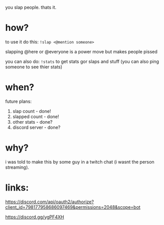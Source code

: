 you slap people. thats it.

# how?

to use it do this:
```!slap <@mention someone>```

slapping @here or @everyone is a power move but makes people pissed

you can also do:
```!stats```
to get stats gor slaps and stuff (you can also ping someone to see thier stats)

# when?

future plans:
1. slap count - done!
2. slapped count - done!
3. other stats - done?
4. discord server - done?

# why?

i was told to make this by some guy in a twitch chat (i wasnt the person streaming).



# links: 

https://discord.com/api/oauth2/authorize?client_id=798177958686097469&permissions=2048&scope=bot

https://discord.gg/ygPF4XH
